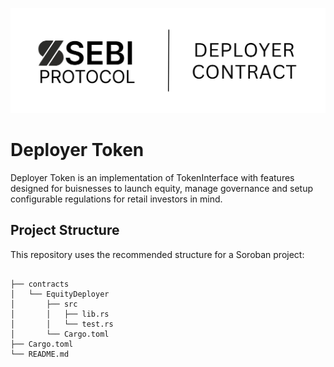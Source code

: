 ![Deployer Banner](/images/deployer.png)

# Deployer Token

Deployer Token is an implementation of TokenInterface with features designed for buisnesses to launch equity, manage governance and setup configurable regulations for retail investors in mind.

## Project Structure

This repository uses the recommended structure for a Soroban project:
```text

├── contracts
│   └── EquityDeployer
│       ├── src
│       │   ├── lib.rs
│       │   └── test.rs
│       └── Cargo.toml
├── Cargo.toml
└── README.md
```


